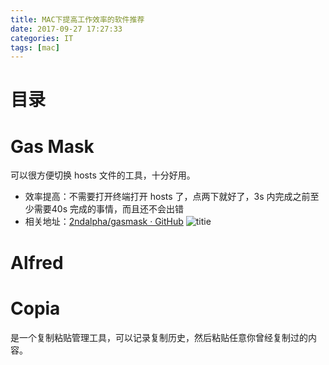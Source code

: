 ```yaml
---
title: MAC下提高工作效率的软件推荐
date: 2017-09-27 17:27:33
categories: IT
tags: [mac]
---
```

# 目录
# Gas Mask
可以很方便切换 hosts 文件的工具，十分好用。
- 效率提高：不需要打开终端打开 hosts 了，点两下就好了，3s 内完成之前至少需要40s 完成的事情，而且还不会出错
- 相关地址：[2ndalpha/gasmask · GitHub](https://github.com/2ndalpha/gasmask)
![titie](https://pic2.zhimg.com/50/087958b74299020dcc63c4b020281625_hd.jpg)

# Alfred

# Copia
是一个复制粘贴管理工具，可以记录复制历史，然后粘贴任意你曾经复制过的内容。
